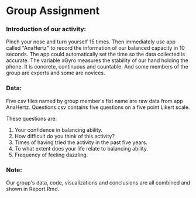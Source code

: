 # Group Assignment

### Introduction of our activity: 
Pinch your nose and turn yourself 15 times. Then immediately use app called "AnaHertz" to record the information of our balanced capacity in 10 seconds. The app could automatically set the time so the data collected is accurate. The variable xGyro measures the stability of our hand holding the phone. It is concrete, continuous and countable. And some members of the group are experts and some are novices.

### Data:
Five csv files named by group member's fist name are raw data from app AnaHertz.
Questions.csv contains five questions on a five point Likert scale.

These questions are:
1. Your confidence in balancing ability.
2. How difficult do you think of this activity?
3. Times of having tried the activity in the past five years.
4. To what extent does your life relate to balancing ability.
5. Frequency of feeling dazzling.

### Note:
Our group's data, code, visualizations and conclusions are all combined and shown in Report.Rmd.

